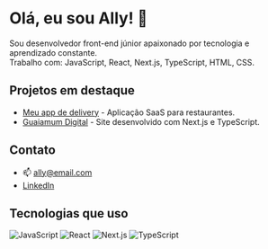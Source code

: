 # Olá, eu sou Ally! 👋

Sou desenvolvedor front-end júnior apaixonado por tecnologia e aprendizado constante.  
Trabalho com: JavaScript, React, Next.js, TypeScript, HTML, CSS.

## Projetos em destaque
- [Meu app de delivery](https://github.com/allysrdev/delivery-app-base-new) - Aplicação SaaS para restaurantes.
- [Guaiamum Digital](https://guaiamumdigital.com.br) - Site desenvolvido com Next.js e TypeScript.

## Contato
- 📫 ally@email.com
- [LinkedIn](https://linkedin.com/in/ally)

## Tecnologias que uso
![JavaScript](https://img.shields.io/badge/-JavaScript-F7DF1E?logo=javascript&logoColor=black)
![React](https://img.shields.io/badge/-React-61DAFB?logo=react&logoColor=black)
![Next.js](https://img.shields.io/badge/-Next.js-000000?logo=next.js&logoColor=white)
![TypeScript](https://img.shields.io/badge/-TypeScript-3178C6?logo=typescript&logoColor=white)
